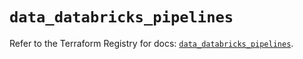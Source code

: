 # `data_databricks_pipelines`

Refer to the Terraform Registry for docs: [`data_databricks_pipelines`](https://registry.terraform.io/providers/databricks/databricks/1.89.0/docs/data-sources/pipelines).
